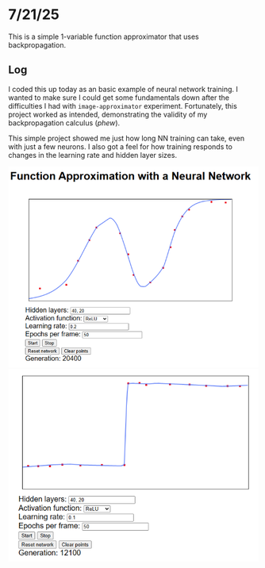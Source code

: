 # 7/21/25
This is a simple 1-variable function approximator that uses backpropagation.

## Log
I coded this up today as an basic example of neural network training. I wanted to make sure I could get some fundamentals down after the difficulties I had with `image-approximator` experiment. Fortunately, this project worked as intended, demonstrating the validity of my backpropagation calculus (*phew*).

This simple project showed me just how long NN training can take, even with just a few neurons. I also got a feel for how training responds to changes in the learning rate and hidden layer sizes.

![Basic curve](https://github.com/tang0226/nnjs2/blob/main/experiments/function-approximation/screenshots/basic-curve.png)
![Overfitted discontinuity](https://github.com/tang0226/nnjs2/blob/main/experiments/function-approximation/screenshots/discontinuity.png)
